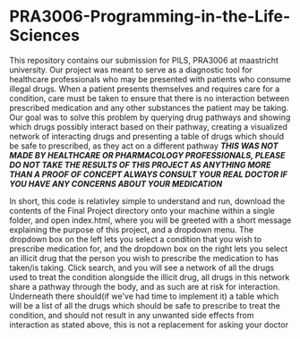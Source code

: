 # PRA3006-Programming-in-the-Life-Sciences
This repository contains our submission for PILS, PRA3006 at maastricht university.
Our project was meant to serve as a diagnostic tool for healthcare professionals who may be presented with patients who consume illegal drugs.
When a patient presents themselves and requires care for a condition, care must be taken to ensure that there is no interaction
between prescribed medication and any other substances the patient may be taking.
Our goal was to solve this problem by querying drug pathways and showing which drugs possibly interact based on their pathway,
creating a visualized network of interacting drugs and presenting a table of drugs which should be safe to prescribed, as they act on a different pathway
***THIS WAS NOT MADE BY HEALTHCARE OR PHARMACOLOGY PROFESSIONALS, PLEASE DO NOT TAKE THE RESULTS OF THIS PROJECT AS ANYTHING MORE THAN A PROOF OF CONCEPT
ALWAYS CONSULT YOUR REAL DOCTOR IF YOU HAVE ANY CONCERNS ABOUT YOUR MEDICATION***

In short, this code is relativley simple to understand and run, download the contents of the Final Project directory onto your machine within a single folder, and
open index.html, where you will be greeted with a short message explaining the purpose of this project, and a dropdown menu.
The dropdown box on the left lets you select a condition that you wish to prescribe medication for, and the dropdown box
on the right lets you select an illicit drug that the person you wish to prescribe the medication to has taken/is taking.
Click search, and you will see a network of all the drugs used to treat the condition alongside the illicit drug, all
drugs in this network share a pathway through the body, and as such are at risk for interaction. Underneath
there should(if we've had time to implement it) a table which will be a list of all the drugs which should be safe to prescribe 
to treat the condition, and should not result in any unwanted side effects from interaction
as stated above, this is not a replacement for asking your doctor
